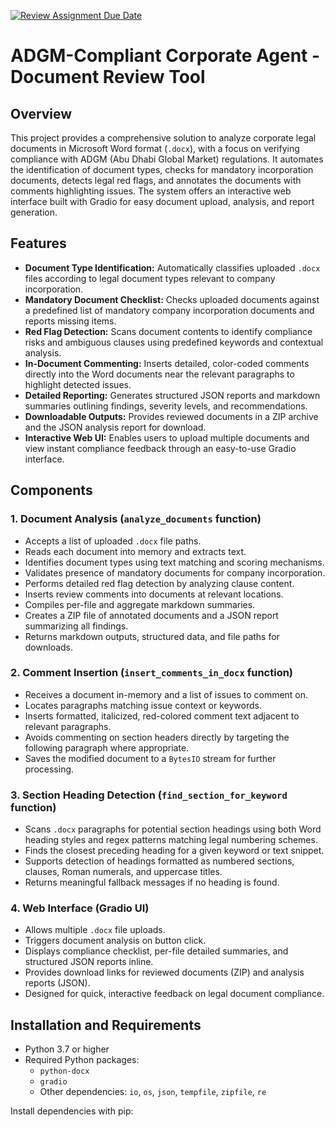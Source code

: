 [![Review Assignment Due Date](https://classroom.github.com/assets/deadline-readme-button-22041afd0340ce965d47ae6ef1cefeee28c7c493a6346c4f15d667ab976d596c.svg)](https://classroom.github.com/a/vgbm4cZ0)
# ADGM-Compliant Corporate Agent - Document Review Tool

## Overview

This project provides a comprehensive solution to analyze corporate legal documents in Microsoft Word format (`.docx`), with a focus on verifying compliance with ADGM (Abu Dhabi Global Market) regulations. It automates the identification of document types, checks for mandatory incorporation documents, detects legal red flags, and annotates the documents with comments highlighting issues. The system offers an interactive web interface built with Gradio for easy document upload, analysis, and report generation.

## Features

- **Document Type Identification:** Automatically classifies uploaded `.docx` files according to legal document types relevant to company incorporation.
- **Mandatory Document Checklist:** Checks uploaded documents against a predefined list of mandatory company incorporation documents and reports missing items.
- **Red Flag Detection:** Scans document contents to identify compliance risks and ambiguous clauses using predefined keywords and contextual analysis.
- **In-Document Commenting:** Inserts detailed, color-coded comments directly into the Word documents near the relevant paragraphs to highlight detected issues.
- **Detailed Reporting:** Generates structured JSON reports and markdown summaries outlining findings, severity levels, and recommendations.
- **Downloadable Outputs:** Provides reviewed documents in a ZIP archive and the JSON analysis report for download.
- **Interactive Web UI:** Enables users to upload multiple documents and view instant compliance feedback through an easy-to-use Gradio interface.

## Components

### 1. Document Analysis (`analyze_documents` function)

- Accepts a list of uploaded `.docx` file paths.
- Reads each document into memory and extracts text.
- Identifies document types using text matching and scoring mechanisms.
- Validates presence of mandatory documents for company incorporation.
- Performs detailed red flag detection by analyzing clause content.
- Inserts review comments into documents at relevant locations.
- Compiles per-file and aggregate markdown summaries.
- Creates a ZIP file of annotated documents and a JSON report summarizing all findings.
- Returns markdown outputs, structured data, and file paths for downloads.

### 2. Comment Insertion (`insert_comments_in_docx` function)

- Receives a document in-memory and a list of issues to comment on.
- Locates paragraphs matching issue context or keywords.
- Inserts formatted, italicized, red-colored comment text adjacent to relevant paragraphs.
- Avoids commenting on section headers directly by targeting the following paragraph where appropriate.
- Saves the modified document to a `BytesIO` stream for further processing.

### 3. Section Heading Detection (`find_section_for_keyword` function)

- Scans `.docx` paragraphs for potential section headings using both Word heading styles and regex patterns matching legal numbering schemes.
- Finds the closest preceding heading for a given keyword or text snippet.
- Supports detection of headings formatted as numbered sections, clauses, Roman numerals, and uppercase titles.
- Returns meaningful fallback messages if no heading is found.

### 4. Web Interface (Gradio UI)

- Allows multiple `.docx` file uploads.
- Triggers document analysis on button click.
- Displays compliance checklist, per-file detailed summaries, and structured JSON reports inline.
- Provides download links for reviewed documents (ZIP) and analysis reports (JSON).
- Designed for quick, interactive feedback on legal document compliance.

## Installation and Requirements

- Python 3.7 or higher
- Required Python packages:
  - `python-docx`
  - `gradio`
  - Other dependencies: `io`, `os`, `json`, `tempfile`, `zipfile`, `re`

Install dependencies with pip:

